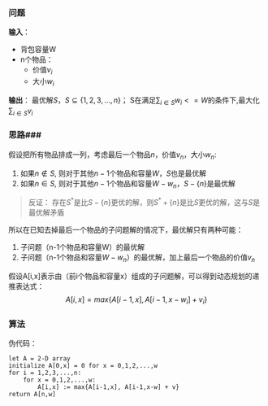 ### 问题

**输入**：

 * 背包容量W
 * n个物品：
	* 价值$v_i$
	* 大小$w_i$

**输出**：
	最优解$S$，$S\subseteq \{1,2,3,...,n\}$；
	S在满足$\sum_{i\in S}{w_i} <= W$的条件下,最大化$\sum_{i\in S}{v_i}$
 

### 思路###

假设把所有物品排成一列，考虑最后一个物品$n$，价值$v_n$，大小$w_n$:
	
1. 如果$n \notin S$, 则对于其他$n-1$个物品和容量$W$，$S$也是最优解
2. 如果$n \in S$, 则对于其他$n-1$个物品和容量$W-w_n$，$S-\{n\}$是最优解

> 反证： 存在$S^*$是比$S-\{n\}$更优的解，则$S^* + \{n\}$是比$S$更优的解，这与$S$是最优解矛盾

所以在已知去掉最后一个物品的子问题解的情况下，最优解只有两种可能：

1. 子问题（n-1个物品和容量W）的最优解
2. 子问题（n-1个物品和容量$W-w_n$）的最优解，加上最后一个物品的价值$v_n$


假设A[i,x]表示由（前i个物品和容量x）组成的子问题解，可以得到动态规划的递推表达式：
$$A[i,x] = max\{A[i-1,x], A[i-1,x-w_i]+v_i \}$$


### 算法
伪代码：

```
let A = 2-D array
initialize A[0,x] = 0 for x = 0,1,2,...,w
for i = 1,2,3,...,n:
	for x = 0,1,2,...,w:
		A[i,x] := max{A[i-1,x], A[i-1,x-w] + v}
return A[n,w]
```
